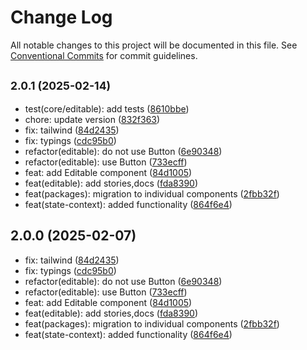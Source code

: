 # Change Log

All notable changes to this project will be documented in this file.
See [Conventional Commits](https://conventionalcommits.org) for commit guidelines.

## <small>2.0.1 (2025-02-14)</small>

* test(core/editable): add tests ([8610bbe](https://gitlab.optimacros.com/fe/ui-kit/commit/8610bbe))
* chore: update version ([832f363](https://gitlab.optimacros.com/fe/ui-kit/commit/832f363))
* fix: tailwind ([84d2435](https://gitlab.optimacros.com/fe/ui-kit/commit/84d2435))
* fix: typings ([cdc95b0](https://gitlab.optimacros.com/fe/ui-kit/commit/cdc95b0))
* refactor(editable): do not use Button ([6e90348](https://gitlab.optimacros.com/fe/ui-kit/commit/6e90348))
* refactor(editable): use Button ([733ecff](https://gitlab.optimacros.com/fe/ui-kit/commit/733ecff))
* feat: add Editable component ([84d1005](https://gitlab.optimacros.com/fe/ui-kit/commit/84d1005))
* feat(editable): add stories,docs ([fda8390](https://gitlab.optimacros.com/fe/ui-kit/commit/fda8390))
* feat(packages): migration to individual components ([2fbb32f](https://gitlab.optimacros.com/fe/ui-kit/commit/2fbb32f))
* feat(state-context): added functionality ([864f6e4](https://gitlab.optimacros.com/fe/ui-kit/commit/864f6e4))





## 2.0.0 (2025-02-07)

* fix: tailwind ([84d2435](https://gitlab.optimacros.com/fe/ui-kit/commit/84d2435))
* fix: typings ([cdc95b0](https://gitlab.optimacros.com/fe/ui-kit/commit/cdc95b0))
* refactor(editable): do not use Button ([6e90348](https://gitlab.optimacros.com/fe/ui-kit/commit/6e90348))
* refactor(editable): use Button ([733ecff](https://gitlab.optimacros.com/fe/ui-kit/commit/733ecff))
* feat: add Editable component ([84d1005](https://gitlab.optimacros.com/fe/ui-kit/commit/84d1005))
* feat(editable): add stories,docs ([fda8390](https://gitlab.optimacros.com/fe/ui-kit/commit/fda8390))
* feat(packages): migration to individual components ([2fbb32f](https://gitlab.optimacros.com/fe/ui-kit/commit/2fbb32f))
* feat(state-context): added functionality ([864f6e4](https://gitlab.optimacros.com/fe/ui-kit/commit/864f6e4))
